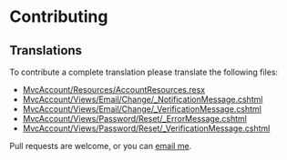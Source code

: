 Contributing
============

Translations
------------
To contribute a complete translation please translate the following files:

- [MvcAccount/Resources/AccountResources.resx](MvcAccount/Resources/AccountResources.resx)
- [MvcAccount/Views/Email/Change/_NotificationMessage.cshtml](MvcAccount/Views/Email/Change/_NotificationMessage.cshtml)
- [MvcAccount/Views/Email/Change/_VerificationMessage.cshtml](MvcAccount/Views/Email/Change/_VerificationMessage.cshtml)
- [MvcAccount/Views/Password/Reset/_ErrorMessage.cshtml](MvcAccount/Views/Password/Reset/_ErrorMessage.cshtml)
- [MvcAccount/Views/Password/Reset/_VerificationMessage.cshtml](MvcAccount/Views/Password/Reset/_VerificationMessage.cshtml)

Pull requests are welcome, or you can [email me](mailto:maxtoroq@gmail.com).
